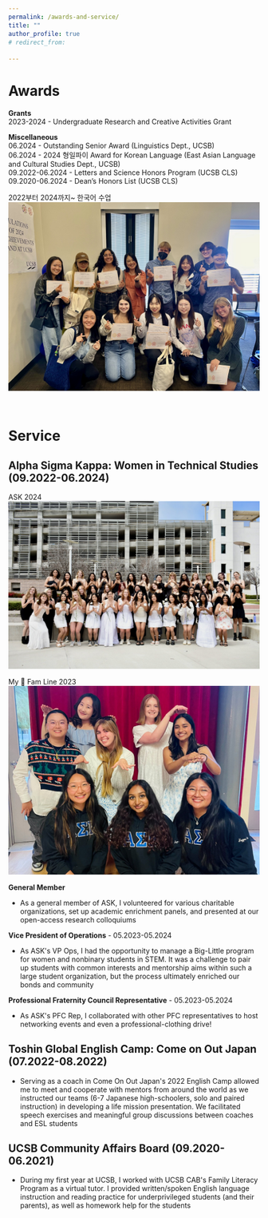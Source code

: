 ```yaml
---
permalink: /awards-and-service/
title: ""
author_profile: true
# redirect_from: 

---
```



**Awards**
======
**Grants**<br>
2023-2024 - Undergraduate Research and Creative Activities Grant

**Miscellaneous**<br>
06.2024 - Outstanding Senior Award (Linguistics Dept., UCSB)<br>
06.2024 - 2024 형일파이 Award for Korean Language (East Asian Language and Cultural Studies Dept., UCSB)<br>
09.2022-06.2024 - Letters and Science Honors Program (UCSB CLS)<br>
09.2020-06.2024 - Dean’s Honors List (UCSB CLS)

2022부터 2024까지~ 한국어 수업 
![2022부터 2024까지~ 한국어 수업](/images/KOR_award.jpg "EALCS Awards Ceremony 06.2024")

<br>

**Service**
======
## Alpha Sigma Kappa: Women in Technical Studies (09.2022-06.2024)

ASK 2024
![ASK in 2024](/images/ASK_1.jpg "General members 06.2024")


My 🌻 Fam Line 2023
![My 🌻 Fam Line in 2023](/images/ASK_2.jpg "Sunflower fam 06.2023")


**General Member**
* As a general member of ASK, I volunteered for various charitable organizations, set up academic enrichment panels, and presented at our open-access research colloquiums

**Vice President of Operations** - 05.2023-05.2024
* As ASK's VP Ops, I had the opportunity to manage a Big-Little program for women and nonbinary students in STEM. It was a challenge to pair up students with common interests and mentorship aims within such a large student organization, but the process ultimately enriched our bonds and community 

**Professional Fraternity Council Representative** - 05.2023-05.2024
* As ASK's PFC Rep, I collaborated with other PFC representatives to host networking events and even a professional-clothing drive! 


## Toshin Global English Camp: Come on Out Japan (07.2022-08.2022)
* Serving as a coach in Come On Out Japan's 2022 English Camp allowed me to meet and cooperate with mentors from around the world as we instructed our teams (6-7 Japanese high-schoolers, solo and paired instruction) in developing a life mission presentation. We facilitated speech exercises and meaningful group discussions between coaches and ESL students


## UCSB Community Affairs Board (09.2020-06.2021)
* During my first year at UCSB, I worked with UCSB CAB's Family Literacy Program as a virtual tutor. I provided written/spoken English language instruction and reading practice for underprivileged students (and their parents), as well as homework help for the students
